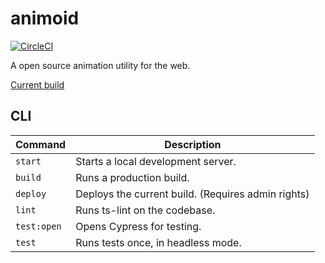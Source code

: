 # animoid

[![CircleCI](https://circleci.com/gh/Glinkis/animoid.svg?style=svg)](https://circleci.com/gh/Glinkis/animoid)

A open source animation utility for the web.

[Current build](https://glinkis.github.io/animoid/)

## CLI

| Command     | Description                                        |
| ----------- | -------------------------------------------------- |
| `start`     | Starts a local development server.                 |
| `build`     | Runs a production build.                           |
| `deploy`    | Deploys the current build. (Requires admin rights) |
| `lint`      | Runs ts-lint on the codebase.                      |
| `test:open` | Opens Cypress for testing.                         |
| `test`      | Runs tests once, in headless mode.                 |
